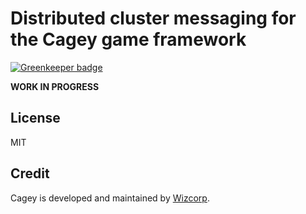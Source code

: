 # Distributed cluster messaging for the Cagey game framework

[![Greenkeeper badge](https://badges.greenkeeper.io/cagey-framework/cagey-peer-network.svg)](https://greenkeeper.io/)

**WORK IN PROGRESS**



## License

MIT

## Credit

Cagey is developed and maintained by [Wizcorp](https://wizcorp.jp/).
